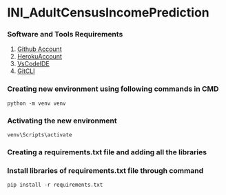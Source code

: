 # INI_AdultCensusIncomePrediction

### Software and Tools Requirements

1. [Github Account](https://github.com)
2. [HerokuAccount](http://heroku.com)
3. [VsCodeIDE](https://code.viualstudio.com/)
4. [GitCLI](https://git-scm.com/)

### Creating new environment using following commands in CMD

    python -m venv venv

### Activating the new environment 

    venv\Scripts\activate

### Creating a requirements.txt file and adding all the libraries

### Install libraries of requirements.txt file through command

    pip install -r requirements.txt
